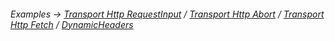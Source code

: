 ###### Examples -> [Transport Http RequestInput](../../examples/transport-http_RequestInput.md) / [Transport Http Abort](../../examples/transport-http_abort.md) / [Transport Http Fetch](../../examples/transport-http_fetch.md) / [DynamicHeaders](../../examples/dynamicHeaders.md)
